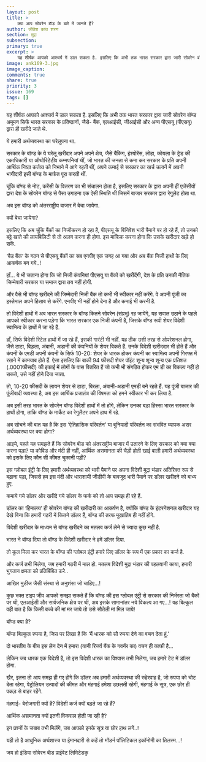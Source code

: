 ```yaml
---
layout: post
title: >
    क्या आप सोवरेन बाॅड के बारे में जानते हैं?
author: जीतेश कांत शरण
section: मुद्दा
subsection:
primary: true
excerpt: >
    यह शीर्षक आपको आश्चर्य में डाल सकता है. इसलिए कि अभी तक भारत सरकार द्वारा जारी सोवरेन बॉण्ड अमूमन सिर्फ भारत सरकार के प्रतिष्ठानों, जैसे- बैंक, एलआईसी, जीआईसी और अन्य पीएसयू (पीएसयू) द्वारा ही खरीदे जाते थे.
image: ank169-3.jpg
image_caption: 
comments: true
share: true
priority: 3
issue: 169
tags: []
---
```


यह शीर्षक आपको आश्चर्य में डाल सकता है. इसलिए कि अभी तक भारत सरकार द्वारा जारी सोवरेन बॉण्ड अमूमन सिर्फ भारत सरकार के प्रतिष्ठानों, जैसे- बैंक, एलआईसी, जीआईसी और अन्य पीएसयू (पीएसयू) द्वारा ही खरीदे जाते थे.

ये हमारी अर्थव्यवस्था का घरेलुपना था.

सरकार के बॉण्ड के ये घरेलू खरीदार अपने अपने क्षेत्र, जैसे बैंकिंग, इंश्योरेंस, लोहा, कोयला के ट्रेड की एकाधिकारी या ऑथोरिटेटीव कम्मपनियां थीं, जो भारत की जनता से कमा कर सरकार के प्रति अपनी आर्थिक निष्ठा कर्तव्य को निभाने में आगे रहती थीं, अपने कमाई से सरकार का खर्च चलानें में अपनी भागीदारी इसी बॉण्ड के मार्फत पूरा करती थीं.

चूंकि बॉण्ड से नोट, करेंसी के वितरण का भी संचालन होता है, इसलिए सरकार के द्वारा अपनी हीं एजेंसीयों द्वारा देश के सोवरेन बॉण्ड से पैसा उगाहना एक ऐसी स्थिति थी जिसमें बाजार सरकार द्वारा रेगुलेट होता था.

अब इस बॉण्ड को अंतरराष्ट्रीय बाजार में बेचा जायेगा.

क्यों बेचा जायेगा?

इसलिए कि अब चूंकि बैंकों का निजीकरण हो रहा है, पीएसयू के विनिवेश भारी पैमाने पर हो रहे हैं, तो उनको बट्टे खाते की लायबिलिटी से तो अलग करना ही होगा. इस माफिक करना होगा कि उसके खरीदार खड़े हो सकें.

‘बैड बैंक’ के गठन से पीएसयू बैंकों का सब एनपीए एक जगह आ गया और अब बैंक निजी हाथों के लिए आकर्षक बन गये..!

हाँ... ये भी जताना होगा कि जो निजी कंपनियां पीएसयू या बैंकों को खरीदेंगी, देश के प्रति उनकी नैतिक जिम्मेवारी सरकार या समाज द्वारा तय नहीं होगी.

और वैसे भी बॉण्ड खरीदने की जिम्मेदारी निजी बैंक तो कभी भी स्वीकार नहीं करेंगे. वे अपनी पूंजी का इस्तेमाल अपने हिसाब से करेंगे. एनपीए भी नहीं होने देना है और कमाई भी करनी है.

तो विदेशी हाथों में अब भारत सरकार के बॉण्ड कितने सोवरेन (संप्रभु) रह जायेंगे, यह सवाल उठाने के पहले आपको स्वीकार करना पड़ेगा कि भारत सरकार एक निजी कंपनी है, जिसके बॉण्ड रूपी शेयर विदेशी स्वामित्व के हाथों में जा रहे हैं.

हाँ, सिर्फ विदेशी रिटेल हाथों में जा रहे हैं, इसकी गारंटी भी नहीं. यह ठीक उसी तरह से ओपरेशनल होगा, जैसे टाटा, बिड़ला, अंबानी, अडानी की कंपनियों के शेयर बिकते हैं. उनके विदेशी खरीददार भी होते हैं और कंपनी के एमडी अपनी कंपनी के सिर्फ 10-20: शेयर के धारक होकर कंपनी का स्वामित्व अपनी गिरफ्त में रखने में कामयाब होते हैं. ऐसा इसलिए कि बाकी 94 फीसदी शेयर पॉइंट शून्य शून्य शून्य एक प्रतिशत (.0001फीसदी) की इकाई में लोगों के पास वितरित हैं जो कभी भी संगठित होकर एम डी का विकल्प नहीं हो सकते, उसे नहीं होने दिया जाता.

तो, 10-20 फीसदी के लायन शेयर से टाटा, बिरला, अंबानी-अडानी एमडी बने रहते हैं. यह पूंजी बाजार की पूंजीवादी व्यवस्था है, अब इस आर्थिक प्रजातंत्र की विषमता को हमने स्वीकार भी कर लिया है.

अब इसी तरह भारत के सोवरेन बॉण्ड विदेशी हाथों में तो होंगे, लेकिन उनका बड़ा हिस्सा भारत सरकार के हाथों होगा, ताकि बॉण्ड के मार्केट का रेगुलैटर अपने हाथ में रहे.

अब सोचने की बात यह है कि इस ‘ऐतिहासिक परिवर्तन’ या बुनियादी परिवर्तन का संभवित व्यापक असर अर्थव्यवस्था पर क्या होगा?

आइये, पहले यह समझते हैं कि सोवरेन बाॅड को अंतरराष्ट्रीय बाजार में उतारने के लिए सरकार को क्या क्या करना पड़ा? या कोविड और मंदी ही नहीं, आर्थिक असमानता की चैड़ी होती खाई वाली हमारी अर्थव्यवस्था को इसके लिए कौन सी कीमत चुकानी पड़ी?  

इस ग्लोबल इंट्री के लिए हमारी अर्थव्यवस्था को भारी पैमाने पर अपना विदेशी मुद्रा भंडार अतिरिक्त रूप से बढ़ाना पड़ा, जिससे हम इस मंदी और धाराशायी जीडीपी के बावजूद भारी पैमाने पर डॉलर खरीदने को बाध्य हुए.

कमाये गये डॉलर और खरीदे गये डॉलर के फर्क को तो आप समझ ही रहे हैं.

डॉलर का ‘हिमालय’ ही सोवरेन बॉण्ड की खरीदारी का आकर्षण है, क्योंकि बॉण्ड के इंटरनेशनल खरीदार यह देखे बिना कि हमारी गठरी में कितने डॉलर हैं, बॉण्ड की तरफ मुखातिब ही नहीं होंगे.

विदेशी खरीदार के माध्यम से बॉण्ड खरीदने का मतलब कर्ज लेने से ज्यादा कुछ नहीं है.

भारत ने बॉण्ड दिया तो बॉण्ड के विदेशी खरीदार ने हमें डॉलर दिया.

तो कुल मिला कर भारत के बॉण्ड की ग्लोबल इंट्री हमारे लिए डॉलर के रूप में एक प्रकार का कर्ज है.

और कर्ज तभी मिलेगा, जब हमारी गठरी में माल हो. मतलब विदेशी मुद्रा भंडार की पहलवानी काया, हमारी भुगतान क्षमता को प्रतिबिंबित करे..

आखिर मुडीज जैसी संस्था से अनुशंसा जो चाहिए...!

कुछ भक्त टाइप जीव आपको समझा सकते हैं कि बॉण्ड की इस ग्लोबल एंट्री से सरकार की निर्भरता जो बैंकों पर थी, एलआईसी और सार्वजनिक क्षेत्र पर थी, अब इसके सामानांतर नये विकल्प आ गए...!  यह बिल्कुल वही बात है कि किसी बच्चे की मां मर जाये तो उसे सौतेली मां मिल जाये!

बॉण्ड क्या है?

बॉण्ड बिल्कुल रुपया है, जिस पर लिखा है कि ‘मैं धारक को सौ रुपया देने का वचन देता हूं.’

दो भारतीय के बीच इस लेन देन में हमारा (यानी रिजर्व बैंक के गवर्नर का) वचन ही काफी है...

लेकिन जब धारक एक विदेशी है, तो इस विदेशी धारक का विश्वास तभी मिलेगा, जब हमारे टेट में डॉलर होगा.

खैर, इतना तो आप समझ ही गए होंगे कि डॉलर अब हमारी अर्थव्यवस्था की रुहेरवाह है, जो रुपया को चोट देता रहेगा, पेट्रोलियम उत्पादों की कीमत और मंहगाई हमेशा उछलती रहेगी, मंहगाई के सूत्र, एक छोर ही पकड़ से बाहर रहेंगे.

मंहगाई- बेरोजगारी क्यों है? विदेशी कर्ज क्यों बढ़ते जा रहे हैं?

आर्थिक असमानता क्यों इतनी विकराल होती जा रही है?

इन प्रश्नों के जबाब तभी मिलेंगे, जब आपको इनके सूत्र या छोर हाथ लगें..!

यही तो है आधुनिक अर्थशास्त्र या ईमानदारी से कहें तो मॉडर्न पॉलिटिकल इकॉनोमी का तिलस्म...!

जय हो इंडिया सोवेरन बाॅड प्राईवेट लिमिटेडकृ
